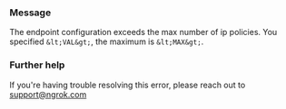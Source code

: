 
### Message
The endpoint configuration exceeds the max number of ip policies. You specified `&lt;VAL&gt;`, the maximum is `&lt;MAX&gt;`.

### Further help
If you're having trouble resolving this error, please reach out to [support@ngrok.com](mailto:support@ngrok.com?subject=Help%20with%20ERR_NGROK_1613)

